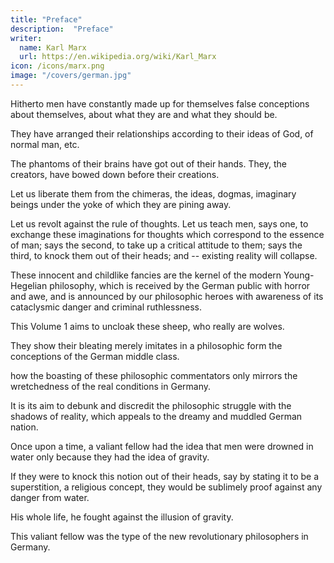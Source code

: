 ```yaml
---
title: "Preface"
description:  "Preface"
writer:
  name: Karl Marx
  url: https://en.wikipedia.org/wiki/Karl_Marx
icon: /icons/marx.png
image: "/covers/german.jpg"
---
```



Hitherto men have constantly made up for themselves false conceptions about themselves, about what they are and what they should be. 

They have arranged their relationships according to their ideas of God, of normal man, etc.

The phantoms of their brains have got out of their hands. They, the creators, have bowed down before their creations. 

Let us liberate them from the chimeras, the ideas, dogmas, imaginary beings under the yoke of which they are pining away.

Let us revolt against the rule of thoughts. Let us teach men, says one, to exchange these imaginations for thoughts which correspond to the essence of man; says the second, to take up a critical attitude to them; says the third, to knock them out of their heads; and -- existing reality will collapse.

These innocent and childlike fancies are the kernel of the modern Young-Hegelian philosophy, which is received by the German public with horror and awe, and is announced by our philosophic heroes with awareness of its cataclysmic danger and criminal ruthlessness. 

This Volume 1 aims to uncloak these sheep, who really are wolves.

They show their bleating merely imitates in a philosophic form the conceptions of the German middle class.

how the boasting of these philosophic commentators only mirrors the wretchedness of the real conditions in Germany. 

It is its aim to debunk and discredit the philosophic struggle with the shadows of reality, which appeals to the dreamy and muddled German nation.

Once upon a time, a valiant fellow had the idea that men were drowned in water only because they had the idea of gravity.

If they were to knock this notion out of their heads, say by stating it to be a superstition, a religious concept, they would be sublimely proof against any danger from water.

His whole life, he fought against the illusion of gravity.
<!-- , of whose harmful results all statistics brought him new and manifold evidence.  -->

This valiant fellow was the type of the new revolutionary philosophers in Germany.
